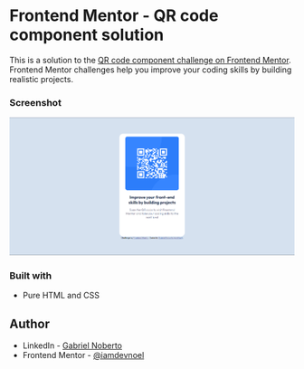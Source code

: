 # Frontend Mentor - QR code component solution

This is a solution to the [QR code component challenge on Frontend Mentor](https://www.frontendmentor.io/challenges/qr-code-component-iux_sIO_H). Frontend Mentor challenges help you improve your coding skills by building realistic projects. 

### Screenshot

![](./screenshot.jpg)

### Built with

- Pure HTML and CSS 

## Author

- LinkedIn - [Gabriel Noberto](https://www.linkedin.com/in/gabrielnoberto)
- Frontend Mentor - [@iamdevnoel](https://www.frontendmentor.io/profile/iamdevnoel)
